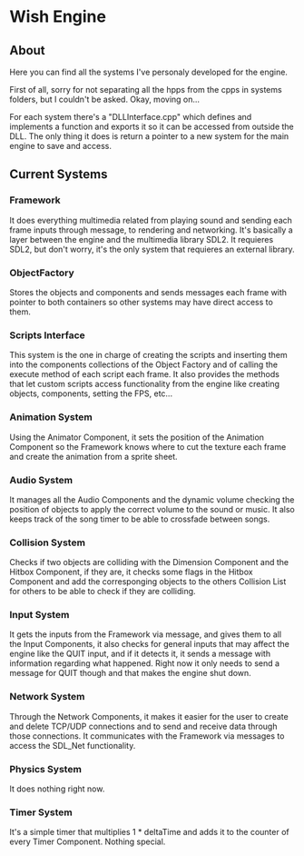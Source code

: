 # Wish Engine

## About

Here you can find all the systems I've personaly developed for the engine.

First of all, sorry for not separating all the hpps from the cpps in systems folders, but I couldn't be asked. Okay, moving on...

For each system there's a "DLLInterface.cpp" which defines and implements a function and exports it so it can be accessed from outside the DLL. The only 
thing it does is return a pointer to a new system for the main engine to save and access.

## Current Systems

### Framework

It does everything multimedia related from playing sound and sending each frame inputs through message, to rendering and networking. It's basically a 
layer between the engine and the multimedia library SDL2. It requieres SDL2, but don't worry, it's the only system that requieres an external library.

### ObjectFactory

Stores the objects and components and sends messages each frame with pointer to both containers so other systems may have direct access to them.

### Scripts Interface

This system is the one in charge of creating the scripts and inserting them into the components collections of the Object Factory and of calling the 
execute method of each script each frame. It also provides the methods that let custom scripts access functionality from the engine like creating objects, 
components, setting the FPS, etc...

### Animation System

Using the Animator Component, it sets the position of the Animation Component so the Framework knows where to cut the texture each frame and create the 
animation from a sprite sheet.

### Audio System

It manages all the Audio Components and the dynamic volume checking the position of objects to apply the correct volume to the sound or music. It also keeps 
track of the song timer to be able to crossfade between songs.

### Collision System

Checks if two objects are colliding with the Dimension Component and the Hitbox Component, if they are, it checks some flags in the Hitbox Component and 
add the corresponging objects to the others Collision List for others to be able to check if they are colliding.

### Input System

It gets the inputs from the Framework via message, and gives them to all the Input Components, it also checks for general inputs that may affect the engine 
like the QUIT input, and if it detects it, it sends a message with information regarding what happened. Right now it only needs to send a message for QUIT 
though and that makes the engine shut down.

### Network System 

Through the Network Components, it makes it easier for the user to create and delete TCP/UDP connections and to send and receive data through those connections. 
It communicates with the Framework via messages to access the SDL_Net functionality.

### Physics System

It does nothing right now.

### Timer System

It's a simple timer that multiplies 1 * deltaTime and adds it to the counter of every Timer Component. Nothing special.